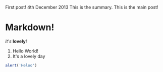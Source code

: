First post!
4th December 2013
This is the summary.
This is the main post!
# Markdown!
*it's* **lovely**!

1. Hello World!
1. It's a lovely day

```javascript
alert('Heloo')
```